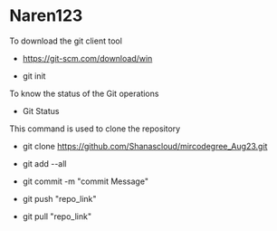 # Naren123
To download the git client tool 
- https://git-scm.com/download/win

- git init 

To know the status of the Git operations
- Git Status

This command is used to clone the repository 
- git clone https://github.com/Shanascloud/mircodegree_Aug23.git

- git add --all

- git commit -m "commit Message"

- git push "repo_link"

- git pull "repo_link"

